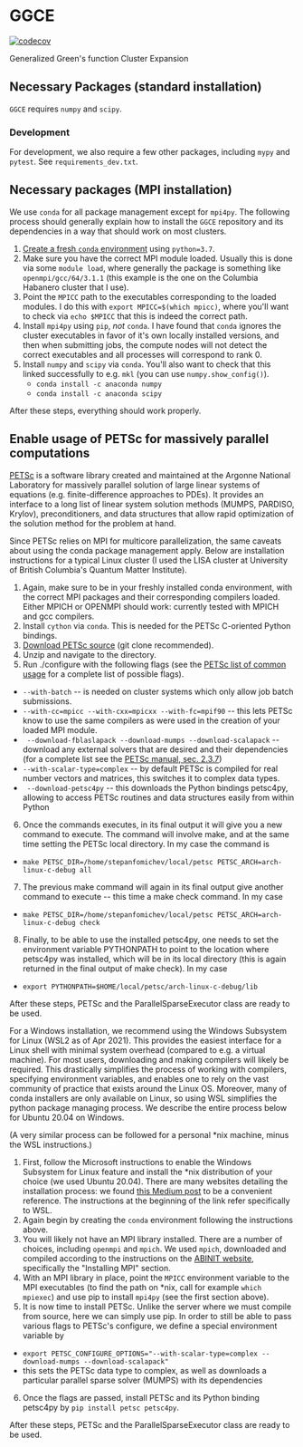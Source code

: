 
# GGCE
[![codecov](https://codecov.io/gh/x94carbone/GGCE/branch/master/graph/badge.svg?token=6Q7EUWBW6O)](https://codecov.io/gh/x94carbone/GGCE)

Generalized Green's function Cluster Expansion

## Necessary Packages (standard installation)
`GGCE` requires `numpy` and `scipy`.

### Development
For development, we also require a few other packages, including `mypy` and `pytest`. See `requirements_dev.txt`.

## Necessary packages (MPI installation)
We use `conda` for all package management except for `mpi4py`. The following process should generally explain how to install the `GGCE` repository and its dependencies in a way that should work on most clusters.

1. [Create a fresh `conda` environment](https://docs.conda.io/projects/conda/en/latest/user-guide/tasks/manage-environments.html) using `python=3.7`.
2. Make sure you have the correct MPI module loaded. Usually this is done via some `module load`, where generally the package is something like `openmpi/gcc/64/3.1.1` (this example is the one on the Columbia Habanero cluster that I use).
3. Point the `MPICC` path to the executables corresponding to the loaded modules. I do this with `export MPICC=$(which mpicc)`, where you'll want to check via `echo $MPICC` that this is indeed the correct path.
4. Install `mpi4py` using `pip`, _not_ `conda`. I have found that `conda` ignores the cluster executables in favor of it's own locally installed versions, and then when submitting jobs, the compute nodes will not detect the correct executables and all processes will correspond to rank 0.
5. Install `numpy` and `scipy` via `conda`. You'll also want to check that this linked successfully to e.g. `mkl` (you can use `numpy.show_config()`).
    * `conda install -c anaconda numpy`
    * `conda install -c anaconda scipy`

After these steps, everything should work properly.

## Enable usage of PETSc for massively parallel computations
[PETSc](https://www.mcs.anl.gov/petsc/index.html) is a software library created and maintained at the Argonne National Laboratory for
massively parallel solution of large linear systems of equations (e.g.
finite-difference approaches to PDEs). It provides an interface to a long list
of linear system solution methods (MUMPS, PARDISO, Krylov), preconditioners, and data
structures that allow rapid optimization of the solution method for the problem at hand.

Since PETSc relies on MPI for multicore parallelization, the same caveats about
using the conda package management apply. Below are installation instructions
for a typical Linux cluster (I used the LISA cluster at University of British
Columbia's Quantum Matter Institute).

1. Again, make sure to be in your freshly installed conda environment, with the
correct MPI packages and their corresponding compilers loaded. Either MPICH or
OPENMPI should work: currently tested with MPICH and gcc compilers.
2. Install `cython` via `conda`. This is needed for the PETSc C-oriented Python
bindings.
3. [Download PETSc source](https://www.mcs.anl.gov/petsc/download/index.html) (git clone recommended).
4. Unzip and navigate to the directory.
5. Run ./configure with the following flags (see the [PETSc list of common usage](https://www.mcs.anl.gov/petsc/documentation/installation.html#exampleusage) for a complete list of possible flags).
  * `--with-batch` -- is needed on cluster systems which only allow job batch submissions.
  * `--with-cc=mpicc --with-cxx=mpicxx --with-fc=mpif90` -- this lets PETSc know to use the same compilers as were used in the creation of your loaded MPI module.
  * ` --download-fblaslapack --download-mumps --download-scalapack` -- download any external solvers that are desired and their dependencies (for a complete list see the [PETSc manual, sec. 2.3.7](https://www.mcs.anl.gov/petsc/petsc-current/docs/manual.pdf))
  * `--with-scalar-type=complex` -- by default PETSc is compiled for real number vectors and matrices, this switches it to complex data types.
  * ` --download-petsc4py` -- this downloads the Python bindings petsc4py, allowing to access PETSc routines and data structures easily from within Python
6. Once the commands executes, in its final output it will give you a new command to execute. The command will involve make, and at the same time setting the PETSc local directory. In my case the command is
  * `make PETSC_DIR=/home/stepanfomichev/local/petsc PETSC_ARCH=arch-linux-c-debug all`
7. The previous make command will again in its final output give another command to execute -- this time a make check command. In my case
  * `make PETSC_DIR=/home/stepanfomichev/local/petsc PETSC_ARCH=arch-linux-c-debug check`
8. Finally, to be able to use the installed petsc4py, one needs to set the environment variable PYTHONPATH to point to the location where petsc4py was installed, which will be in its local directory (this is again returned in the final output of make check). In my case
  * `export PYTHONPATH=$HOME/local/petsc/arch-linux-c-debug/lib`

After these steps, PETSc and the ParallelSparseExecutor class are ready to be used.

For a Windows installation, we recommend using the Windows Subsystem for Linux
(WSL2 as of Apr 2021). This provides the easiest interface for a Linux shell with minimal system overhead (compared to e.g. a virtual machine). For most users, downloading and making compilers will likely be required. This drastically simplifies the process of working with compilers, specifying environment variables, and enables one to rely on the vast community of practice that exists around the Linux OS. Moreover, many of conda installers are only available on Linux, so using WSL simplifies the python package managing process. We describe the entire process below for Ubuntu 20.04 on Windows.

(A very similar process can be followed for a personal *nix machine, minus the WSL instructions.)

1. First, follow the Microsoft instructions to enable the Windows Subsystem for Linux feature and install the *nix distribution of your choice (we used Ubuntu 20.04). There are many websites detailing the installation process: we found [this Medium post](https://medium.com/using-valgrind-on-windows-in-clion-with-wsl/install-windows-subsystem-for-linux-windows-10-3ea33c535625) to be a convenient reference. The instructions at the beginning of the link refer specifically to WSL.
2. Again begin by creating the `conda` environment following the instructions above.
3. You will likely not have an MPI library installed. There are a number of choices, including `openmpi` and `mpich`. We used `mpich`, downloaded and compiled according to the instructions on the [ABINIT website](https://docs.abinit.org/tutorial/compilation/#installing-mpi), specifically the "Installing MPI" section.
4. With an MPI library in place, point the `MPICC` environment variable to the MPI executables (to find the path on *nix, call for example `which mpiexec`) and use pip to install `mpi4py` (see the first section above).
5. It is now time to install PETSc. Unlike the server where we must compile from source, here we can simply use pip. In order to still be able to pass various flags to PETSc's configure, we define a special environment variable by
  * `export PETSC_CONFIGURE_OPTIONS="--with-scalar-type=complex --download-mumps --download-scalapack"`
  * this sets the PETSc data type to complex, as well as downloads a particular parallel sparse solver (MUMPS) with its dependencies
6. Once the flags are passed, install PETSc and its Python binding petsc4py by `pip install petsc petsc4py`.

After these steps, PETSc and the ParallelSparseExecutor class are ready to be used.
